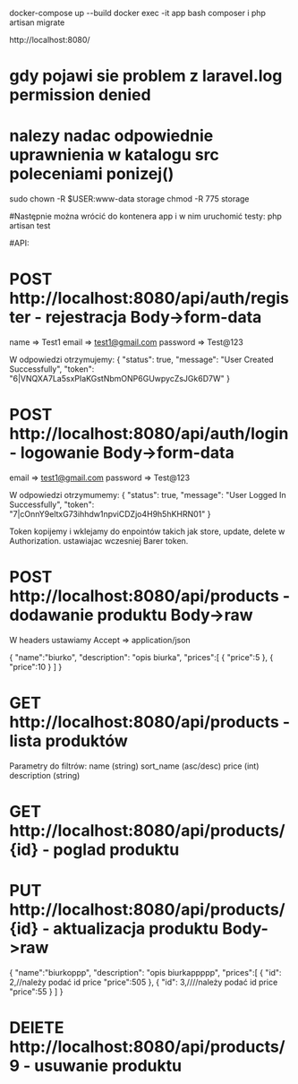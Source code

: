 docker-compose up --build
docker exec -it app bash
composer i
php artisan migrate

http://localhost:8080/
# gdy pojawi sie problem z laravel.log permission denied
# nalezy nadac odpowiednie uprawnienia w katalogu src poleceniami ponizej()
sudo chown -R $USER:www-data storage
chmod -R 775 storage

#Następnie można wrócić do kontenera app i w nim uruchomić testy:
php artisan test



#API:
# POST http://localhost:8080/api/auth/register - rejestracja Body->form-data
 name => Test1
 email => test1@gmail.com
 password => Test@123

 W odpowiedzi otrzymujemy:
 {
    "status": true,
    "message": "User Created Successfully",
    "token": "6|VNQXA7La5sxPIaKGstNbmONP6GUwpycZsJGk6D7W"
}

# POST http://localhost:8080/api/auth/login - logowanie Body->form-data
 email => test1@gmail.com
 password => Test@123

 W odpowiedzi otrzymumemy:
 {
    "status": true,
    "message": "User Logged In Successfully",
    "token": "7|cOnnY9eltxG73ihhdw1npviCDZjo4H9h5hKHRN01"
}

Token kopijemy i wklejamy do enpointów takich jak store, update, delete w Authorization. ustawiajac wczesniej Barer token.

# POST http://localhost:8080/api/products - dodawanie produktu Body->raw

W headers ustawiamy Accept => application/json

{
   "name":"biurko",
   "description": "opis biurka",
   "prices":[
      {
         "price":5
      },
      {
         "price":10
      }
   ]
}

# GET http://localhost:8080/api/products - lista produktów
Parametry do filtrów:
name (string)
sort_name (asc/desc)
price (int)
description (string)

# GET http://localhost:8080/api/products/{id} - poglad produktu

# PUT http://localhost:8080/api/products/{id} - aktualizacja produktu Body->raw
{
   "name":"biurkoppp",
   "description": "opis biurkappppp",
   "prices":[
      {
        "id": 2,//należy podać id price
        "price":505
      },
      {
        "id": 3,////należy podać id price
        "price":55
      }
   ]
}

# DElETE http://localhost:8080/api/products/9 - usuwanie produktu